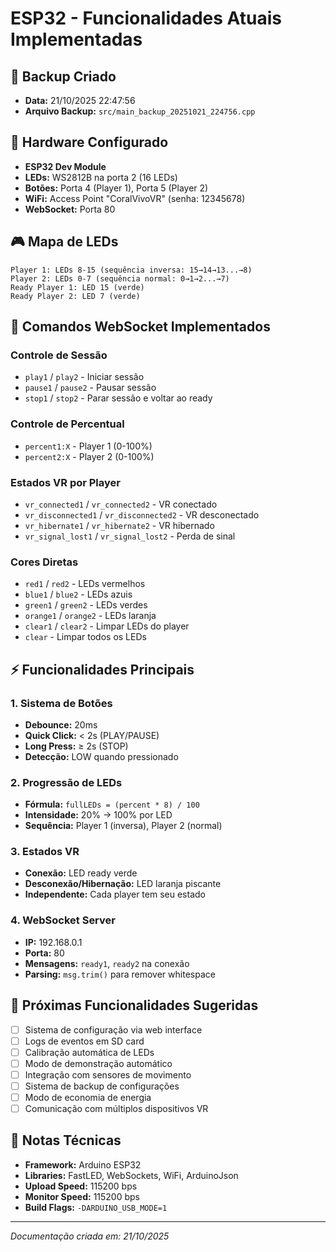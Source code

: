 # ESP32 - Funcionalidades Atuais Implementadas

## 📅 Backup Criado
- **Data:** 21/10/2025 22:47:56
- **Arquivo Backup:** `src/main_backup_20251021_224756.cpp`

## 🔧 Hardware Configurado
- **ESP32 Dev Module**
- **LEDs:** WS2812B na porta 2 (16 LEDs)
- **Botões:** Porta 4 (Player 1), Porta 5 (Player 2)
- **WiFi:** Access Point "CoralVivoVR" (senha: 12345678)
- **WebSocket:** Porta 80

## 🎮 Mapa de LEDs
```
Player 1: LEDs 8-15 (sequência inversa: 15→14→13...→8)
Player 2: LEDs 0-7 (sequência normal: 0→1→2...→7)
Ready Player 1: LED 15 (verde)
Ready Player 2: LED 7 (verde)
```

## 📡 Comandos WebSocket Implementados

### Controle de Sessão
- `play1` / `play2` - Iniciar sessão
- `pause1` / `pause2` - Pausar sessão
- `stop1` / `stop2` - Parar sessão e voltar ao ready

### Controle de Percentual
- `percent1:X` - Player 1 (0-100%)
- `percent2:X` - Player 2 (0-100%)

### Estados VR por Player
- `vr_connected1` / `vr_connected2` - VR conectado
- `vr_disconnected1` / `vr_disconnected2` - VR desconectado
- `vr_hibernate1` / `vr_hibernate2` - VR hibernado
- `vr_signal_lost1` / `vr_signal_lost2` - Perda de sinal

### Cores Diretas
- `red1` / `red2` - LEDs vermelhos
- `blue1` / `blue2` - LEDs azuis
- `green1` / `green2` - LEDs verdes
- `orange1` / `orange2` - LEDs laranja
- `clear1` / `clear2` - Limpar LEDs do player
- `clear` - Limpar todos os LEDs

## ⚡ Funcionalidades Principais

### 1. Sistema de Botões
- **Debounce:** 20ms
- **Quick Click:** < 2s (PLAY/PAUSE)
- **Long Press:** ≥ 2s (STOP)
- **Detecção:** LOW quando pressionado

### 2. Progressão de LEDs
- **Fórmula:** `fullLEDs = (percent * 8) / 100`
- **Intensidade:** 20% → 100% por LED
- **Sequência:** Player 1 (inversa), Player 2 (normal)

### 3. Estados VR
- **Conexão:** LED ready verde
- **Desconexão/Hibernação:** LED laranja piscante
- **Independente:** Cada player tem seu estado

### 4. WebSocket Server
- **IP:** 192.168.0.1
- **Porta:** 80
- **Mensagens:** `ready1`, `ready2` na conexão
- **Parsing:** `msg.trim()` para remover whitespace

## 🚀 Próximas Funcionalidades Sugeridas
- [ ] Sistema de configuração via web interface
- [ ] Logs de eventos em SD card
- [ ] Calibração automática de LEDs
- [ ] Modo de demonstração automático
- [ ] Integração com sensores de movimento
- [ ] Sistema de backup de configurações
- [ ] Modo de economia de energia
- [ ] Comunicação com múltiplos dispositivos VR

## 📝 Notas Técnicas
- **Framework:** Arduino ESP32
- **Libraries:** FastLED, WebSockets, WiFi, ArduinoJson
- **Upload Speed:** 115200 bps
- **Monitor Speed:** 115200 bps
- **Build Flags:** `-DARDUINO_USB_MODE=1`

---
*Documentação criada em: 21/10/2025*

